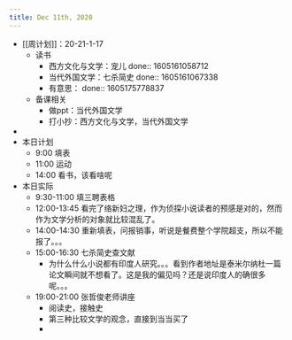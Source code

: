 ```yaml
---
title: Dec 11th, 2020
---
```


- [[周计划]]：20-21-1-17
    - 读书
        - 西方文化与文学：宠儿
          done:: 1605161058712
        - 当代外国文学：七杀简史
          done:: 1605161067338
        - 有意思：
          done:: 1605175778837
    - 备课相关
        - 做ppt：当代外国文学
        - 打小抄：西方文化与文学，当代外国文学
-
- 本日计划
    - 9:00 填表
    - 11:00 运动
    - 14:00 看书，该看啥呢
- 本日实际
    - 9:30-11:00 填三聘表格
    - 12:00-13:45 看完了络新妇之理，作为侦探小说读者的预感是对的，然而作为文学分析的对象就比较混乱了。
    - 14:00-14:30 重新填表，问报销事，听说是餐费整个学院超支，所以不能报了。。。
    - 15:00-16:30 七杀简史查文献
        - 为什么什么小说都有印度人研究。。。看到作者地址是泰米尔纳杜一篇论文瞬间就不想看了。这是我的偏见吗？还是说印度人的确很多呢。。。
    - 19:00-21:00 张哲俊老师讲座
        - 阅读史，接触史
        - 第三种比较文学的观念，直接到当当买了
        -